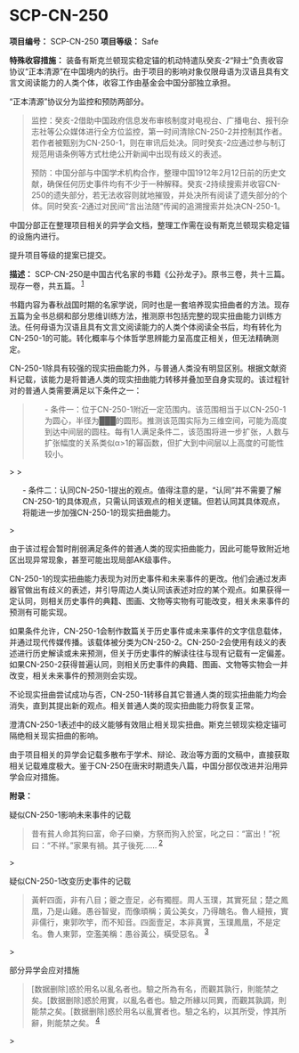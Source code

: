 # SCP-CN-250


**项目编号：** SCP-CN-250
**项目等级：** Safe

**特殊收容措施：** 装备有斯克兰顿现实稳定锚的机动特遣队癸亥-2“辩士”负责收容协议“正本清源”在中国境内的执行。由于项目的影响对象仅限母语为汉语且具有文言文阅读能力的人类个体，收容工作由基金会中国分部独立承担。

“正本清源”协议分为监控和预防两部分。


> 监控：癸亥-2借助中国政府信息发布审核制度对电视台、广播电台、报刊杂志社等公众媒体进行全方位监控，第一时间清除CN-250-2并控制其作者。若作者被甄别为CN-250-1，则在审讯后处决。同时癸亥-2应通过参与制订规范用语条例等方式杜绝公开新闻中出现有歧义的表述。
> 
> 预防：中国分部与中国学术机构合作，整理中国1912年2月12日前的历史文献，确保任何历史事件均有不少于一种解释。癸亥-2持续搜索并收容CN-250的遗失部分，若无法收容则就地摧毁，并处决所有阅读了遗失部分的个体。同时癸亥-2通过对民间“言出法随”传闻的追溯搜索并处决CN-250-1。
> 

中国分部正在整理项目相关的异学会文档，整理工作需在设有斯克兰顿现实稳定锚的设施内进行。

提升项目等级的提案已提交。

**描述：** SCP-CN-250是中国古代名家的书籍《公孙龙子》。原书三卷，共十三篇。现存一卷，共五篇。<sup class='footnoteref'>
 <a shape='rect' class='footnoteref' id='footnoteref-1' href='javascript:;' onclick='WIKIDOT.page.utils.scrollToReference(&apos;footnote-1&apos;)'>1</a>
</sup>

书籍内容为春秋战国时期的名家学说，同时也是一套培养现实扭曲者的方法。现存五篇为全书总纲和部分思维训练方法，推测原书包括完整的现实扭曲能力训练方法。任何母语为汉语且具有文言文阅读能力的人类个体阅读全书后，均有转化为CN-250-1的可能。转化概率与个体哲学思辨能力呈高度正相关，但无法精确测定。

CN-250-1除具有较强的现实扭曲能力外，与普通人类没有明显区别。根据文献资料记载，该能力是将普通人类的现实扭曲能力转移并叠加至自身实现的。该过程针对的普通人类需要满足以下条件之一：


> <ul>- &#26465;&#20214;&#19968;&#65306;&#20301;&#20110;CN-250-1&#38468;&#36817;&#19968;&#23450;&#33539;&#22260;&#20869;&#12290;&#35813;&#33539;&#22260;&#30456;&#24403;&#20110;&#20197;CN-250-1&#20026;&#22278;&#24515;&#65292;&#21322;&#24452;&#20026;&#9608;&#9608;&#9608;&#30340;&#22278;&#24418;&#12290;&#25512;&#27979;&#35813;&#33539;&#22260;&#23454;&#38469;&#20026;&#19977;&#32500;&#31354;&#38388;&#65292;&#21487;&#33021;&#20026;&#39640;&#24230;&#21040;&#36798;&#20013;&#38388;&#23618;&#30340;&#22278;&#26609;&#12290;&#27599;&#26377;1&#20154;&#28385;&#36275;&#26465;&#20214;&#20108;&#65292;&#35813;&#33539;&#22260;&#23558;&#36827;&#19968;&#27493;&#25193;&#24352;&#65292;&#20154;&#25968;&#19982;&#25193;&#24352;&#24133;&#24230;&#30340;&#20851;&#31995;&#31867;&#20284;&#945;&gt;1&#30340;&#24130;&#20989;&#25968;&#65292;&#20294;&#25193;&#22823;&#21040;&#20013;&#38388;&#23618;&#20197;&#19978;&#39640;&#24230;&#30340;&#21487;&#33021;&#24615;&#36739;&#23567;&#12290;
</ul>> 
> <ul>- &#26465;&#20214;&#20108;&#65306;&#35748;&#21516;CN-250-1&#25552;&#20986;&#30340;&#35266;&#28857;&#12290;&#20540;&#24471;&#27880;&#24847;&#30340;&#26159;&#65292;&#8220;&#35748;&#21516;&#8221;&#24182;&#19981;&#38656;&#35201;&#20102;&#35299;CN-250-1&#30340;&#20855;&#20307;&#35266;&#28857;&#65292;&#21482;&#38656;&#35748;&#21516;&#35813;&#35266;&#28857;&#30340;&#30456;&#20851;&#36923;&#36753;&#12290;&#20294;&#33509;&#35748;&#21516;&#20854;&#20855;&#20307;&#35266;&#28857;&#65292;&#23558;&#33021;&#36827;&#19968;&#27493;&#21152;&#24378;CN-250-1&#30340;&#29616;&#23454;&#25197;&#26354;&#33021;&#21147;&#12290;
</ul>> 

由于该过程会暂时削弱满足条件的普通人类的现实扭曲能力，因此可能导致附近地区出现异常现象，甚至可能出现局部AK级事件。

CN-250-1的现实扭曲能力表现为对历史事件和未来事件的更改。他们会通过发声器官做出有歧义的表述，并引导周边人类认同该表述对应的某个观点。如果获得一定认同，则相关历史事件的典籍、图画、文物等实物有可能改变，相关未来事件的预测有可能实现。

如果条件允许，CN-250-1会制作数篇关于历史事件或未来事件的文字信息载体，并通过现代传媒传播。该载体被分类为CN-250-2。CN-250-2会使用有歧义的表述进行历史解读或未来预测，但关于历史事件的解读往往与现有记载有一定偏差。如果CN-250-2获得普遍认同，则相关历史事件的典籍、图画、文物等实物会一并改变，相关未来事件的预测则会实现。

不论现实扭曲尝试成功与否，CN-250-1转移自其它普通人类的现实扭曲能力均会消失，直到其提出新的观点。相关普通人类的现实扭曲能力将恢复正常。

澄清CN-250-1表述中的歧义能够有效阻止相关现实扭曲。斯克兰顿现实稳定锚可隔绝相关现实扭曲的影响。

由于项目相关的异学会记载多散布于学术、辩论、政治等方面的文稿中，直接获取相关记载难度极大。鉴于CN-250在唐宋时期遗失八篇，中国分部仅改进并沿用异学会应对措施。

**附录：** 

疑似CN-250-1影响未来事件的记载


> 昔有貧人命其狗曰富，命子曰樂，方祭而狗入於室，叱之曰：“富出！”祝曰：“不祥。”家果有禍。其子後死……<sup class='footnoteref'>
 <a shape='rect' class='footnoteref' id='footnoteref-2' href='javascript:;' onclick='WIKIDOT.page.utils.scrollToReference(&apos;footnote-2&apos;)'>2</a>
</sup>
> 

疑似CN-250-1改变历史事件的记载


> 黃軒四面，非有八目；夔之壹足，必有獨脛。周人玉璞，其實死鼠；楚之鳳凰，乃是山雞。愚谷智叟，而像頑稱；黃公美女，乃得醜名。魯人縫掖，實非儒行，東郭吹竽，而不知音。四面壹足，本非真實，玉璞鳳凰，不是定名。魯人東郭，空濫美稱：愚谷黃公，橫受惡名。<sup class='footnoteref'>
 <a shape='rect' class='footnoteref' id='footnoteref-3' href='javascript:;' onclick='WIKIDOT.page.utils.scrollToReference(&apos;footnote-3&apos;)'>3</a>
</sup>
> 

部分异学会应对措施


> [数据删除]惑於用名以亂名者也。驗之所為有名，而觀其孰行，則能禁之矣。[数据删除]惑於用實，以亂名者也。驗之所緣以同異，而觀其孰調，則能禁之矣。[数据删除]惑於用名以亂實者也。驗之名約，以其所受，悖其所辭，則能禁之矣。<sup class='footnoteref'>
 <a shape='rect' class='footnoteref' id='footnoteref-4' href='javascript:;' onclick='WIKIDOT.page.utils.scrollToReference(&apos;footnote-4&apos;)'>4</a>
</sup>
> 




